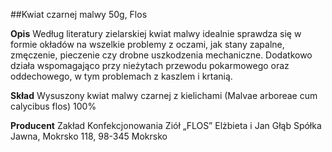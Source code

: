 ##Kwiat czarnej malwy 50g, Flos

**Opis** Według literatury zielarskiej kwiat malwy idealnie sprawdza się w formie okładów na wszelkie problemy z oczami, jak stany zapalne, zmęczenie, pieczenie czy drobne uszkodzenia mechaniczne. Dodatkowo działa wspomagająco przy nieżytach przewodu pokarmowego oraz oddechowego, w tym problemach z kaszlem i krtanią.

**Skład** Wysuszony kwiat malwy czarnej z kielichami (Malvae arboreae cum calycibus flos) 100%

**Producent** Zakład Konfekcjonowania Ziół „FLOS” Elżbieta i Jan Głąb Spółka Jawna, Mokrsko 118, 98-345 Mokrsko